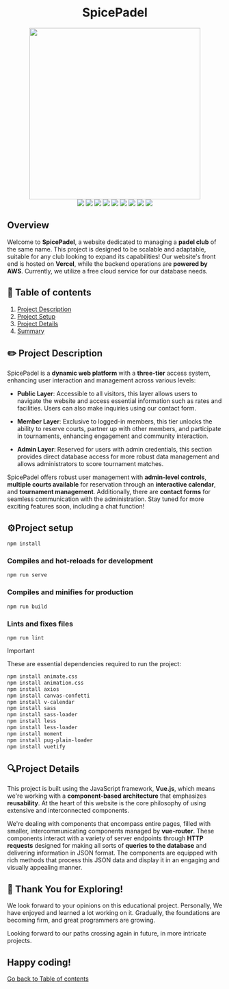 <div align="center">
  
# SpicePadel
</div>

<div align="center">
  <img src="https://github.com/MaxDronCode/SpicePadelFront/assets/152992238/95ff5a72-66db-41d2-934f-69423982803c" width="400" height="400">
</div>
<div align="center">
<img src="https://img.shields.io/badge/HTML5-E34F26?style=for-the-badge&logo=html5&logoColor=white">
<img src="https://img.shields.io/badge/JavaScript-F7DF1E?style=for-the-badge&logo=JavaScript&logoColor=white">
<img src="https://img.shields.io/badge/CSS-239120?&style=for-the-badge&logo=css3&logoColor=white">
<img src="https://img.shields.io/badge/Sass-CC6699?style=for-the-badge&logo=sass&logoColor=white">
<img src="https://img.shields.io/badge/PHP-777BB4?style=for-the-badge&logo=php&logoColor=white">
<img src="https://img.shields.io/badge/Vue.js-35495E?style=for-the-badge&logo=vue.js&logoColor=4FC08D">
<img src="https://img.shields.io/badge/MySQL-00000F?style=for-the-badge&logo=mysql&logoColor=white">
<img src="https://img.shields.io/badge/Amazon_AWS-232F3E?style=for-the-badge&logo=amazon-aws&logoColor=white">
<img src="https://img.shields.io/badge/Vercel-000000?style=for-the-badge&logo=vercel&logoColor=white">
</div>

## Overview
Welcome to **SpicePadel**, a website dedicated to managing a **padel club** of the same name. This project is designed to be scalable and adaptable, suitable for any club looking to expand its capabilities! Our website's front end is hosted on **Vercel**, while the backend operations are **powered by AWS**. Currently, we utilize a free cloud service for our database needs.

<a id = "toc"></a>
## 📖 Table of contents
1. [Project Description](#project-description)
2. [Project Setup](#install)
3. [Project Details](#details)
4. [Summary](#summary)


<a id = "project-description"></a>
## ✏️ Project Description

SpicePadel is a **dynamic web platform** with a **three-tier** access system, enhancing user interaction and management across various levels:

- **Public Layer**: Accessible to all visitors, this layer allows users to navigate the website and access essential information such as rates and facilities. Users can also make inquiries using our contact form.

- **Member Layer**: Exclusive to logged-in members, this tier unlocks the ability to reserve courts, partner up with other members, and participate in tournaments, enhancing engagement and community interaction.

- **Admin Layer**: Reserved for users with admin credentials, this section provides direct database access for more robust data management and allows administrators to score tournament matches.

SpicePadel offers robust user management with **admin-level controls**, **multiple courts available** for reservation through an **interactive calendar**, and **tournament management**. Additionally, there are **contact forms** for seamless communication with the administration. Stay tuned for more exciting features soon, including a chat function!

<a id = "install"></a>

## ⚙️Project setup
```
npm install
```

### Compiles and hot-reloads for development
```
npm run serve
```

### Compiles and minifies for production
```
npm run build
```

### Lints and fixes files
```
npm run lint
```
> [!IMPORTANT]
> These are essential dependencies required to run the project:
> ```bash
> npm install animate.css
> npm install animation.css
> npm install axios
> npm install canvas-confetti
> npm install v-calendar
> npm install sass
> npm install sass-loader
> npm install less
> npm install less-loader
> npm install moment
> npm install pug-plain-loader
> npm install vuetify
> ```


<a id = "details"></a>
## 🔍Project Details
This project is built using the JavaScript framework, **Vue.js**, which means we're working with a **component-based architecture** that emphasizes **reusability**. At the heart of this website is the core philosophy of using extensive and interconnected components.

We're dealing with components that encompass entire pages, filled with smaller, intercommunicating components managed by **vue-router**. These components interact with a variety of server endpoints through **HTTP requests** designed for making all sorts of **queries to the database** and delivering information in JSON format. The components are equipped with rich methods that process this JSON data and display it in an engaging and visually appealing manner.

<a id="summary"></a>
## 🔑 Thank You for Exploring!

We look forward to your opinions on this educational project. Personally, We have enjoyed and learned a lot working on it. Gradually, the foundations are becoming firm, and  great programmers are growing.

Looking forward to our paths crossing again in future, in more intricate projects.

Happy coding!
---
[Go back to Table of contents](#toc)

